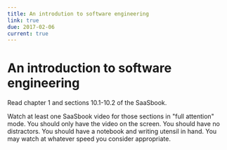 ```yaml
---
title: An introdution to software engineering
link: true
due: 2017-02-06
current: true
---
```

An introduction to software engineering
=======================================

Read chapter 1 and sections 10.1-10.2 of the SaaSbook.

Watch at least one SaaSbook video for those sections in "full attention"
mode.  You should only have the video on the screen.  You should have no
distractors.  You should have a notebook and writing utensil in hand.  You
may watch at whatever speed you consider appropriate.
